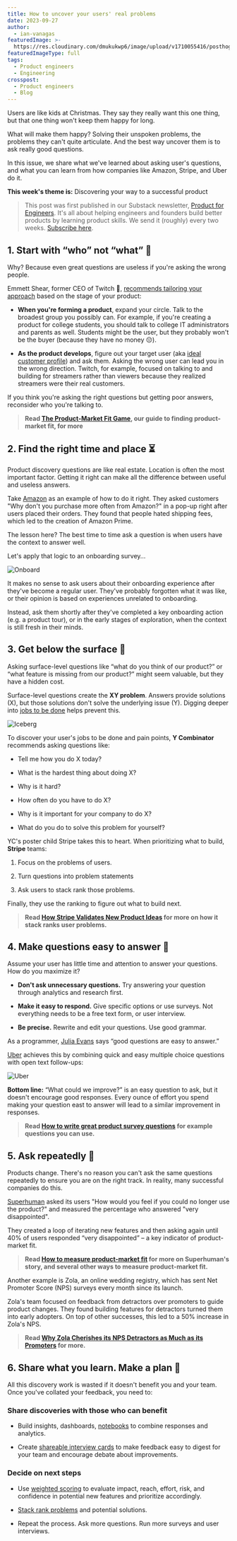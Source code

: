 ```yaml
---
title: How to uncover your users' real problems
date: 2023-09-27
author:
  - ian-vanagas
featuredImage: >-
  https://res.cloudinary.com/dmukukwp6/image/upload/v1710055416/posthog.com/contents/images/blog/prodhog.png
featuredImageType: full
tags:
  - Product engineers
  - Engineering
crosspost:
  - Product engineers
  - Blog
---
```


Users are like kids at Christmas. They say they really want this one thing, but that one thing won't keep them happy for long. 

What will make them happy? Solving their unspoken problems, the problems they can't quite articulate. And the best way uncover them is to ask really good questions.

In this issue, we share what we've learned about asking user's questions, and what you can learn from how companies like Amazon, Stripe, and Uber do it.

**This week's theme is:** Discovering your way to a successful product

> This post was first published in our Substack newsletter, [Product for Engineers](https://newsletter.posthog.com/). It's all about helping engineers and founders build better products by learning product skills. We send it (roughly) every two weeks. [Subscribe here](https://newsletter.posthog.com/subscribe).

## 1. Start with “who” not “what” 🙋

Why? Because even great questions are useless if you're asking the wrong people.

Emmett Shear, former CEO of Twitch 👾, [recommends tailoring your approach](https://www.ycombinator.com/library/JQ-how-to-start-a-startup-talking-to-users/) based on the stage of your product:

- **When you're forming a product**, expand your circle. Talk to the broadest group you possibly can. For example, if you're creating a product for college students, you should talk to college IT administrators and parents as well. Students might be the user, but they probably won't be the buyer (because they have no money 😔).

- **As the product develops**, figure out your target user (aka [ideal customer profile](/newsletter/ideal-customer-profile-framework)) and ask them. Asking the wrong user can lead you in the wrong direction. Twitch, for example, focused on talking to and building for streamers rather than viewers because they realized streamers were their real customers.

If you think you're asking the right questions but getting poor answers, reconsider who you're talking to.

> **Read [The Product-Market Fit Game](/blog/product-market-fit-game), our guide to finding product-market fit, for more**

## 2. Find the right time and place ⏳

Product discovery questions are like real estate. Location is often the most important factor. Getting it right can make all the difference between useful and useless answers.

Take [Amazon](https://www.eugenewei.com/blog/2018/5/21/invisible-asymptotes#:~:text=We%20had%20two,shop%20from%20Amazon) as an example of how to do it right. They asked customers "Why don't you purchase more often from Amazon?" in a pop-up right after users placed their orders. They found that people hated shipping fees, which led to the creation of Amazon Prime.

The lesson here? The best time to time ask a question is when users have the context to answer well.

Let's apply that logic to an onboarding survey…

![Onboard](../images/newsletter/how-to-uncover-your-users-real-problems/onboard.jpeg)

It makes no sense to ask users about their onboarding experience after they've become a regular user. They've probably forgotten what it was like, or their opinion is based on experiences unrelated to onboarding.

Instead, ask them shortly after they've completed a key onboarding action (e.g. a product tour), or in the early stages of exploration, when the context is still fresh in their minds.

## 3. Get below the surface 🧐

Asking surface-level questions like “what do you think of our product?” or “what feature is missing from our product?” might seem valuable, but they have a hidden cost.

Surface-level questions create the **XY problem**. Answers provide solutions (X), but those solutions don't solve the underlying issue (Y). Digging deeper into [jobs to be done](https://jtbd.info/2-what-is-jobs-to-be-done-jtbd-796b82081cca) helps prevent this.

![Iceberg](../images/newsletter/how-to-uncover-your-users-real-problems/ice.jpg)

To discover your user's jobs to be done and pain points, **Y Combinator** recommends asking questions like:

- Tell me how you do X today?

- What is the hardest thing about doing X?

- Why is it hard?

- How often do you have to do X?

- Why is it important for your company to do X?

- What do you do to solve this problem for yourself?

YC's poster child Stripe takes this to heart. When prioritizing what to build, **Stripe** teams:

1. Focus on the problems of users.

2. Turn questions into problem statements

3. Ask users to stack rank those problems.

Finally, they use the ranking to figure out what to build next.

> **Read [How Stripe Validates New Product Ideas](https://www.opinionx.co/blog/customer-problem-stack-ranking) for more on how it stack ranks user problems.**

## 4. Make questions easy to answer 🙌

Assume your user has little time and attention to answer your questions. How do you maximize it?

- **Don't ask unnecessary questions.** Try answering your question through analytics and research first.

- **Make it easy to respond.** Give specific options or use surveys. Not everything needs to be a free text form, or user interview.

- **Be precise.** Rewrite and edit your questions. Use good grammar.

As a programmer, [Julia Evans](https://jvns.ca/blog/good-questions/) says “good questions are easy to answer.”

[Uber](https://uber.app.box.com/s/ilxsiqy0bkfhgum8o15n6k6bqi2rqn9c) achieves this by combining quick and easy multiple choice questions with open text follow-ups:

![Uber](../images/newsletter/how-to-uncover-your-users-real-problems/uber.jpeg)

**Bottom line:** “What could we improve?” is an easy question to ask, but it doesn't encourage good responses. Every ounce of effort you spend making your question east to answer will lead to a similar improvement in responses.

> **Read [How to write great product survey questions](/blog/product-survey-questions) for example questions you can use.**

## 5. Ask repeatedly 🔁

Products change. There's no reason you can't ask the same questions repeatedly to ensure you are on the right track. In reality, many successful companies do this.

[Superhuman](https://review.firstround.com/how-superhuman-built-an-engine-to-find-product-market-fit) asked its users "How would you feel if you could no longer use the product?" and measured the percentage who answered "very disappointed".

They created a loop of iterating new features and then asking again until 40% of users responded “very disappointed” – a key indicator of product-market fit.

> **Read [How to measure product-market fit](/blog/measure-product-market-fit) for more on Superhuman's story, and several other ways to measure product-market fit.**

Another example is Zola, an online wedding registry, which has sent Net Promoter Score (NPS) surveys every month since its launch.

Zola's team focused on feedback from detractors over promoters to guide product changes. They found building features for detractors turned them into early adopters. On top of other successes, this led to a 50% increase in Zola's NPS.

> **Read [Why Zola Cherishes its NPS Detractors as Much as its Promoters](https://review.firstround.com/heres-why-zola-cherishes-its-nps-detractors-as-much-as-its-promoters) for more.**

## 6. Share what you learn. Make a plan 📝

All this discovery work is wasted if it doesn't benefit you and your team. Once you've collated your feedback, you need to:

### Share discoveries with those who can benefit
- Build insights, dashboards, [notebooks](/docs/notebooks) to combine responses and analytics.

- Create [shareable interview cards](https://posthog.com/blog/interview-snapshot-guide) to make feedback easy to digest for your team and encourage debate about improvements.

### Decide on next steps
- Use [weighted scoring](https://medium.com/walmartglobaltech/product-management-101-8-steps-to-design-better-products-b3a4436da27b) to evaluate impact, reach, effort, risk, and confidence in potential new features and prioritize accordingly.

- [Stack rank problems](https://www.opinionx.co/blog/customer-problem-stack-ranking) and potential solutions.

- Repeat the process. Ask more questions. Run more surveys and user interviews.
